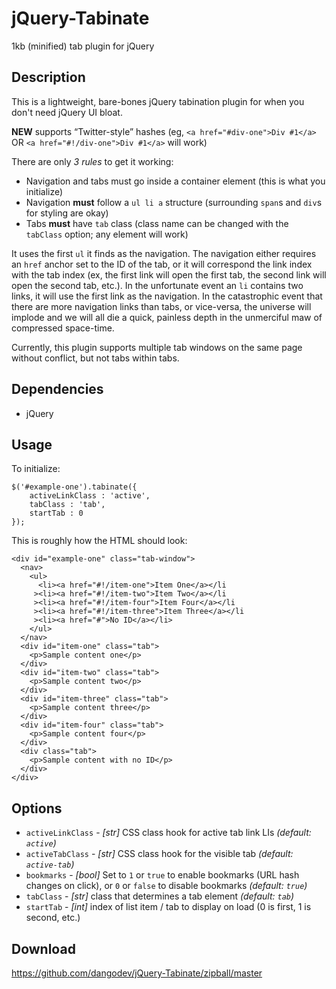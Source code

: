 jQuery-Tabinate
===============

1kb (minified) tab plugin for jQuery

Description
-----------
This is a lightweight, bare-bones jQuery tabination plugin for when you don't need jQuery UI bloat.

**NEW** supports “Twitter-style” hashes (eg, `<a href="#div-one">Div #1</a>` OR `<a href="#!/div-one">Div #1</a>` will work)

There are only *3 rules* to get it working:

* Navigation and tabs must go inside a container element (this is what you initialize)
* Navigation **must** follow a `ul li a` structure (surrounding `span`s and `div`s for styling are okay)
* Tabs **must** have `tab` class (class name can be changed with the `tabClass` option; any element will work)

It uses the first `ul` it finds as the navigation. The navigation either requires an `href` anchor set to the ID of the tab, or it will correspond the
link index with the tab index (ex, the first link will open the first tab, the second link will open the second tab, etc.). In the unfortunate event an
`li` contains two links, it will use the first link as the navigation. In the catastrophic event that there are more navigation links than tabs, or
vice-versa, the universe will implode and we will all die a quick, painless depth in the unmerciful maw of compressed space-time.

Currently, this plugin supports multiple tab windows on the same page without conflict, but not tabs within tabs.


Dependencies
------------
* jQuery


Usage
-----
To initialize:

	$('#example-one').tabinate({
		activeLinkClass : 'active',
		tabClass : 'tab',
		startTab : 0
	});

This is roughly how the HTML should look:

	<div id="example-one" class="tab-window">
	  <nav>
	    <ul>
	      <li><a href="#!/item-one">Item One</a></li
	     ><li><a href="#!/item-two">Item Two</a></li
	     ><li><a href="#!/item-four">Item Four</a></li
	     ><li><a href="#!/item-three">Item Three</a></li
	     ><li><a href="#">No ID</a></li>
	    </ul>
	  </nav>
	  <div id="item-one" class="tab">
	    <p>Sample content one</p>
	  </div>
	  <div id="item-two" class="tab">
	    <p>Sample content two</p>
	  </div>
	  <div id="item-three" class="tab">
	    <p>Sample content three</p>
	  </div>
	  <div id="item-four" class="tab">
	    <p>Sample content four</p>
	  </div>
	  <div class="tab">
	    <p>Sample content with no ID</p>
	  </div>
	</div>


Options
-------
* `activeLinkClass` - *[str]* CSS class hook for active tab link LIs *(default: `active`)*
* `activeTabClass` - *[str]* CSS class hook for the visible tab *(default: `active-tab`)*
* `bookmarks` - *[bool]* Set to `1` or `true` to enable bookmarks (URL hash changes on click), or `0` or `false` to disable bookmarks *(default: `true`)*
* `tabClass` - *[str]* class that determines a tab element *(default: `tab`)*
* `startTab` - *[int]* index of list item / tab to display on load (0 is first, 1 is second, etc.)


Download
--------
https://github.com/dangodev/jQuery-Tabinate/zipball/master